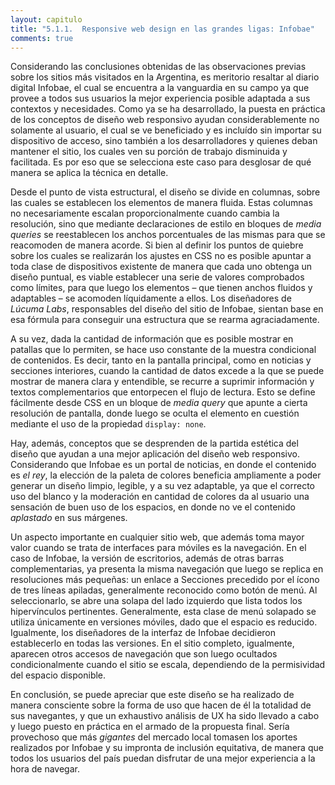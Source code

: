```yaml
---
layout: capitulo
title: "5.1.1.	Responsive web design en las grandes ligas: Infobae"
comments: true
---
```


Considerando las conclusiones obtenidas de las observaciones previas sobre los sitios más visitados en la Argentina, es meritorio resaltar al diario digital Infobae, el cual se encuentra a la vanguardia en su campo ya que provee a todos sus usuarios la mejor experiencia posible adaptada a sus contextos y necesidades. Como ya se ha desarrollado, la puesta en práctica de los conceptos de diseño web responsivo ayudan considerablemente no solamente al usuario, el cual se ve beneficiado y es incluído sin importar su dispositivo de acceso, sino también a los desarrolladores y quienes deban mantener el sitio, los cuales ven su porción de trabajo disminuida y facilitada. Es por eso que se selecciona este caso para desglosar de qué manera se aplica la técnica en detalle.

Desde el punto de vista estructural, el diseño se divide en columnas, sobre las cuales se establecen los elementos de manera fluida. Estas columnas no necesariamente escalan proporcionalmente cuando cambia la resolución, sino que mediante declaraciones de estilo en bloques de _media queries_ se reestablecen los anchos porcentuales de las mismas para que se reacomoden de manera acorde. Si bien al definir los puntos de quiebre sobre los cuales se realizarán los ajustes en CSS no es posible apuntar a toda clase de dispositivos existente de manera que cada uno obtenga un diseño puntual, es viable establecer una serie de valores comprobados como límites, para que luego los elementos – que tienen anchos fluidos y adaptables – se acomoden líquidamente a ellos. Los diseñadores de _Lúcuma Labs_, responsables del diseño del sitio de Infobae, sientan base en esa fórmula para conseguir una estructura que se rearma agraciadamente.

A su vez, dada la cantidad de información que es posible mostrar en patallas que lo permiten, se hace uso constante de la muestra condicional de contenidos. Es decir, tanto en la pantalla principal, como en noticias y secciones interiores, cuando la cantidad de datos excede a la que se puede mostrar de manera clara y entendible, se recurre a suprimir información y textos complementarios que entorpecen el flujo de lectura. Esto se define fácilmente desde CSS en un bloque de _media query_ que apunte a cierta resolución de pantalla, donde luego se oculta el elemento en cuestión mediante el uso de la propiedad `display: none`.

Hay, además, conceptos que se desprenden de la partida estética del diseño que ayudan a una mejor aplicación del diseño web responsivo. Considerando que Infobae es un portal de noticias, en donde el contenido es _el rey_, la elección de la paleta de colores beneficia ampliamente a poder generar un diseño limpio, legible, y a su vez adaptable, ya que el correcto uso del blanco y la moderación en cantidad de colores da al usuario una sensación de buen uso de los espacios, en donde no ve el contenido _aplastado_ en sus márgenes.

Un aspecto importante en cualquier sitio web, que además toma mayor valor cuando se trata de interfaces para móviles es la navegación. En el caso de Infobae, la versión de escritorios, además de otras barras complementarias, ya presenta la misma navegación que luego se replica en resoluciones más pequeñas: un enlace a Secciones precedido por el ícono de tres líneas apiladas, generalmente reconocido como botón de menú. Al seleccionarlo, se abre una solapa del lado izquierdo que lista todos los hipervínculos pertinentes. Generalmente, esta clase de menú solapado se utiliza únicamente en versiones móviles, dado que el espacio es reducido. Igualmente, los diseñadores de la interfaz de Infobae decidieron establecerlo en todas las versiones. En el sitio completo, igualmente, aparecen otros accesos de navegación que son luego ocultados condicionalmente cuando el sitio se escala, dependiendo de la permisividad del espacio disponible.

En conclusión, se puede apreciar que este diseño se ha realizado de manera consciente sobre la forma de uso que hacen de él la totalidad de sus navegantes, y que un exhaustivo análisis de UX ha sido llevado a cabo y luego puesto en práctica en el armado de la propuesta final. Sería provechoso que más _gigantes_ del mercado local tomasen los aportes realizados por Infobae y su impronta de inclusión equitativa, de manera que todos los usuarios del país puedan disfrutar de una mejor experiencia a la hora de navegar.
